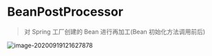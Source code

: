 # BeanPostProcessor

> 对 Spring 工厂创建的 Bean 进行再加工(Bean 初始化方法调用前后)

![image-20200919121627878](https://itguang.oss-cn-beijing.aliyuncs.com/20200919121628.png)



